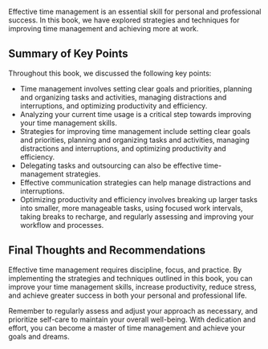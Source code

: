

Effective time management is an essential skill for personal and professional success. In this book, we have explored strategies and techniques for improving time management and achieving more at work.

Summary of Key Points
---------------------

Throughout this book, we discussed the following key points:

* Time management involves setting clear goals and priorities, planning and organizing tasks and activities, managing distractions and interruptions, and optimizing productivity and efficiency.
* Analyzing your current time usage is a critical step towards improving your time management skills.
* Strategies for improving time management include setting clear goals and priorities, planning and organizing tasks and activities, managing distractions and interruptions, and optimizing productivity and efficiency.
* Delegating tasks and outsourcing can also be effective time-management strategies.
* Effective communication strategies can help manage distractions and interruptions.
* Optimizing productivity and efficiency involves breaking up larger tasks into smaller, more manageable tasks, using focused work intervals, taking breaks to recharge, and regularly assessing and improving your workflow and processes.

Final Thoughts and Recommendations
----------------------------------

Effective time management requires discipline, focus, and practice. By implementing the strategies and techniques outlined in this book, you can improve your time management skills, increase productivity, reduce stress, and achieve greater success in both your personal and professional life.

Remember to regularly assess and adjust your approach as necessary, and prioritize self-care to maintain your overall well-being. With dedication and effort, you can become a master of time management and achieve your goals and dreams.